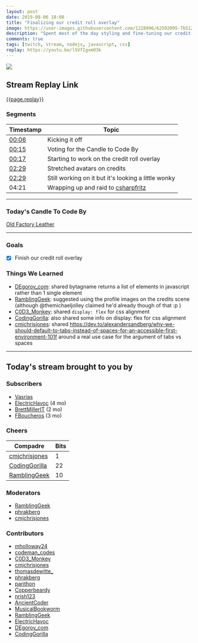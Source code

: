 ```yaml
---
layout: post
date: 2019-08-06 18:08
title: "Finalizing our credit roll overlay"
image: https://user-images.githubusercontent.com/1228996/62592095-7b512a00-b897-11e9-8eed-7a81342862f1.png
description: "Spent most of the day styling and fine-tuning our credit roll overlay to use on stream."
comments: true
tags: [twitch, stream, nodejs, javascript, css]
replay: https://youtu.be/lSVfIgxmO3k
---
```


<img src="{{page.image}}"/>

## Stream Replay Link

[{{page.replay}}]({{page.replay}})

<!--more-->

### Segments

| Timestamp | Topic
| ---       | ---
| [00:06]({{page.replay}}?t=393.725) | Kicking it off |
| [00:15]({{page.replay}}?t=930.603) | Voting for the Candle to Code By |
| [00:17]({{page.replay}}?t=1021.637) | Starting to work on the credit roll overlay |
| [02:29]({{page.replay}}?t=8965.803) | Stretched avatars on credits |
| [02:29]({{page.replay}}?t=8975.13) | Still working on it but it's looking a little wonky |
| 04:21 | Wrapping up and raid to [csharpfritz](https://twitch.tv/csharpfritz)  |

---

### Today's Candle To Code By

[Old Factory Leather](https://amzn.to/2IHHPNJ)

---

### Goals

- [x] Finish our credit roll overlay

### Things We Learned

- [DEgorov_com](https://twitch.tv/degorov_com): shared bytagname returns a list of elements in javascript rather than 1 single element
- [RamblingGeek](https://twitch.tv/ramblinggeek): suggested using the profile images on the credits scene (although @themichaeljolley claimed he'd already though of that :p )
- [C0D3_Monkey](https://twitch.tv/c0d3_monkey): shared `display: flex` for css alignment
- [CodingGorilla](https://twitch.tv/codinggorilla): also shared some info on display: flex for css alignment
- [cmjchrisjones](https://twitch.tv/cmjchrisjones): shared https://dev.to/alexandersandberg/why-we-should-default-to-tabs-instead-of-spaces-for-an-accessible-first-environment-101f around a real use case for the argument of tabs vs spaces

---

## Today's stream brought to you by

### Subscribers

- [Vasrias](https://twitch.tv/vasrias)
- [ElectricHavoc](https://twitch.tv/electrichavoc) (4 mo)
- [BrettMillerIT](https://twitch.tv/brettmillerit) (2 mo)
- [FBoucheros](https://twitch.tv/fboucheros) (3 mo)

### Cheers

| Compadre            | Bits        |
| ---                 | ---         |
| [cmjchrisjones](https://twitch.tv/cmjchrisjones) | 1 |
| [CodingGorilla](https://twitch.tv/codinggorilla) | 22 |
| [RamblingGeek](https://twitch.tv/ramblinggeek) | 10 |

### Moderators

- [RamblingGeek](https://twitch.tv/ramblinggeek)
- [phrakberg](https://twitch.tv/phrakberg)
- [cmjchrisjones](https://twitch.tv/cmjchrisjones)

### Contributors

- [mholloway24](https://twitch.tv/mholloway24)
- [codeman_codes](https://twitch.tv/codeman_codes)
- [C0D3_Monkey](https://twitch.tv/c0d3_monkey)
- [cmjchrisjones](https://twitch.tv/cmjchrisjones)
- [thomasdewitte_](https://twitch.tv/thomasdewitte_)
- [phrakberg](https://twitch.tv/phrakberg)
- [parithon](https://twitch.tv/parithon)
- [Copperbeardy](https://twitch.tv/copperbeardy)
- [nrish123](https://twitch.tv/nrish123)
- [AncientCoder](https://twitch.tv/ancientcoder)
- [MusicalBookworm](https://twitch.tv/musicalbookworm)
- [RamblingGeek](https://twitch.tv/ramblinggeek)
- [ElectricHavoc](https://twitch.tv/electrichavoc)
- [DEgorov_com](https://twitch.tv/degorov_com)
- [CodingGorilla](https://twitch.tv/codinggorilla)

